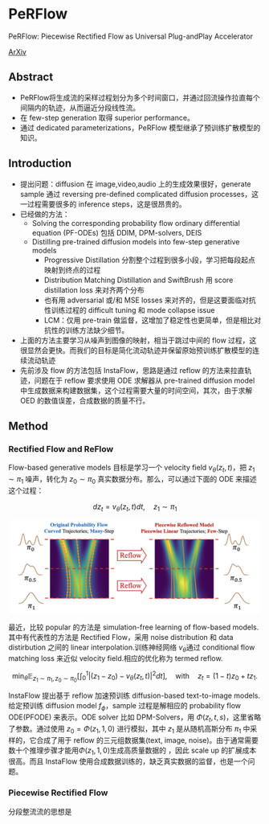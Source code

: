 # PeRFlow

PeRFlow: Piecewise Rectified Flow as Universal Plug-andPlay Accelerator

[ArXiv](https://arxiv.org/pdf/2405.07510)

## Abstract

+ PeRFlow将生成流的采样过程划分为多个时间窗口，并通过回流操作拉直每个间隔内的轨迹，从而逼近分段线性流。
+ 在 few-step generation 取得 superior performance。
+ 通过 dedicated parameterizations，PeRFlow 模型继承了预训练扩散模型的知识。

## Introduction

+ 提出问题：diffusion 在 image,video,audio 上的生成效果很好，generate sample 通过 reversing pre-defined complicated diffusion processes，这一过程需要很多的 inference steps，这是很昂贵的。
+ 已经做的方法：
    + Solving the corresponding probability flow ordinary differential equation (PF-ODEs) 包括 DDIM, DPM-solvers, DEIS
    + Distilling pre-trained diffusion models into few-step generative models
        + Progressive Distillation 分割整个过程到很多小段，学习把每段起点映射到终点的过程
        + Distribution Matching Distillation and SwiftBrush 用 score distillation loss 来对齐两个分布
        + 也有用 adversarial 或/和 MSE losses 来对齐的，但是这要面临对抗性训练过程的 difficult tuning 和 mode collapse issue
        + LCM：仅用 pre-train 做监督，这增加了稳定性也更简单，但是相比对抗性的训练方法缺少细节。
+ 上面的方法主要学习从噪声到图像的映射，相当于跳过中间的 flow 过程，这很显然会更快。而我们的目标是简化流动轨迹并保留原始预训练扩散模型的连续流动轨迹
+ 先前涉及 flow 的方法包括 InstaFlow，思路是通过 reflow 的方法来拉直轨迹，问题在于 reflow 要求使用 ODE 求解器从 pre-trained diffusion model 中生成数据来构建数据集，这个过程需要大量的时间空间，其次，由于求解 OED 的数值误差，合成数据的质量不行。

## Method

### Rectified Flow and ReFlow

Flow-based generative models 目标是学习一个 velocity field $v_\theta(z_t,t)$，把 $z_1 \sim \pi_1$ 噪声，转化为 $z_0 \sim \pi_0$ 真实数据分布。那么，可以通过下面的 ODE 来描述这个过程：

$$
dz_t = v_\theta(z_t,t)dt,\quad z_1 \sim \pi_1
$$

<center><img src="./figures/2024-11-06-08-18-41.png" width="500"/></center>

最近，比较 popular 的方法是 simulation-free learning of flow-based models.其中有代表性的方法是 Rectified Flow，采用 noise distribution 和 data distirbution 之间的 linear interpolation.训练神经网络 $v_\theta$通过 conditional flow matching loss 来近似 velocity field.相应的优化称为 termed reflow.

$$
\min_\theta \mathbb{E}_{z_1\sim\pi_1,z_0\sim\pi_0}[\int_0^1\left|(z_1-z_0)-v_\theta(z_t,t)\right|^2dt],\quad \text{with} \quad z_t=(1-t)z_0+tz_1.
$$

InstaFlow 提出基于 reflow 加速预训练 diffusion-based text-to-image models.给定预训练 diffusion model $f_\phi$，sample 过程是解相应的 probability flow ODE(PFODE) 来表示。ODE solver 比如 DPM-Solvers，用 $\Phi(z_t,t,s)$，这里省略了参数。通过使用 $z_0=\Phi(z_1,1,0)$ 进行模拟，其中 $z_1$ 是从随机高斯分布 $\pi_1$ 中采样的，它合成了用于 reflow 的三元组数据集(text, image, noise)。由于通常需要数十个推理步骤才能用$\Phi(z_1,1,0)$生成高质量数据的 ，因此 scale up 的扩展成本很高。而且 InstaFlow 使用合成数据训练的，缺乏真实数据的监督，也是一个问题。

### Piecewise Rectified Flow

分段整流流的思想是